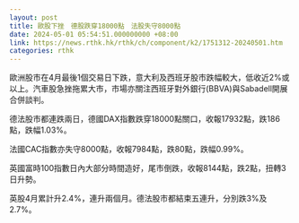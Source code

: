 ```yaml
---
layout: post
title: 歐股下挫　德股跌穿18000點　法股失守8000點
date: 2024-05-01 05:54:51.000000000 +08:00
link: https://news.rthk.hk/rthk/ch/component/k2/1751312-20240501.htm
categories: rthk
---
```


歐洲股市在4月最後1個交易日下跌，意大利及西班牙股市跌幅較大，低收近2%或以上。汽車股急挫拖累大市，市場亦關注西班牙對外銀行(BBVA)與Sabadell開展合併談判。

德法股市都連跌兩日，德國DAX指數跌穿18000點關口，收報17932點，跌186點，跌幅1.03%。

法國CAC指數亦失守8000點，收報7984點，跌80點，跌幅0.99%。

英國富時100指數日內大部分時間造好，尾市倒跌，收報8144點，跌2點，扭轉3日升勢。

英股4月累計升2.4%，連升兩個月。德法股市都結束五連升，分別跌3%及2.7%。
